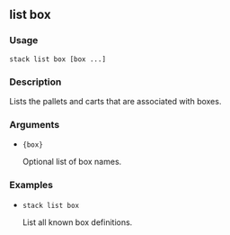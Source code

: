 ## list box

### Usage

`stack list box [box ...]`

### Description


Lists the pallets and carts that are associated with boxes.



### Arguments

* `{box}`

   Optional list of box names.


### Examples

* `stack list box`

   List all known box definitions.



